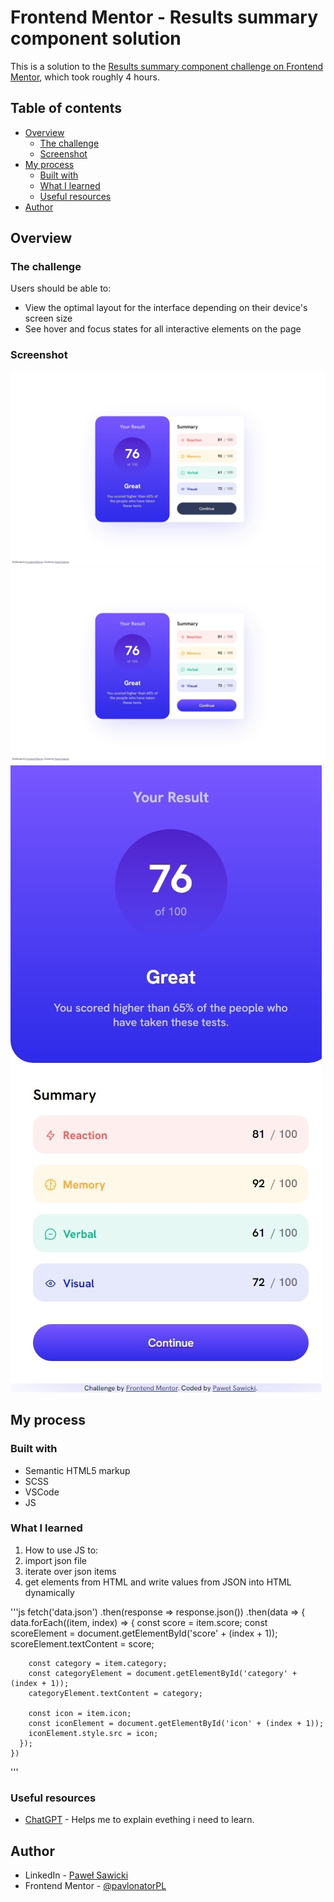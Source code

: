 # Frontend Mentor - Results summary component solution

This is a solution to the [Results summary component challenge on Frontend Mentor](https://www.frontendmentor.io/challenges/results-summary-component-CE_K6s0maV), which took roughly 4 hours.

## Table of contents

- [Overview](#overview)
  - [The challenge](#the-challenge)
  - [Screenshot](#screenshot)
- [My process](#my-process)
  - [Built with](#built-with)
  - [What I learned](#what-i-learned)
  - [Useful resources](#useful-resources)
- [Author](#author)

## Overview

### The challenge

Users should be able to:

- View the optimal layout for the interface depending on their device's screen size
- See hover and focus states for all interactive elements on the page

### Screenshot

![](screenshot1.jpeg)
![](screenshot2.jpeg)
![](screenshot3.jpeg)

## My process

### Built with

- Semantic HTML5 markup
- SCSS
- VSCode
- JS

### What I learned

1. How to use JS to:
  1. import json file
  2. iterate over json items
  3. get elements from HTML and write values from JSON into HTML dynamically

'''js
fetch('data.json')
    .then(response => response.json())
    .then(data => {
      data.forEach((item, index) => {
        const score = item.score;
        const scoreElement = document.getElementById('score' + (index + 1));
        scoreElement.textContent = score;

        const category = item.category;
        const categoryElement = document.getElementById('category' + (index + 1));
        categoryElement.textContent = category;

        const icon = item.icon;
        const iconElement = document.getElementById('icon' + (index + 1));
        iconElement.style.src = icon;
      });
    })
'''


### Useful resources

- [ChatGPT](https://chat.openai.com/) - Helps me to explain evething i need to learn.

## Author

- LinkedIn - [Paweł Sawicki](https://www.linkedin.com/in/pawe%C5%82-sawicki-6129b9a8/)
- Frontend Mentor - [@pavlonatorPL](https://www.frontendmentor.io/profile/pavlonatorPL)
